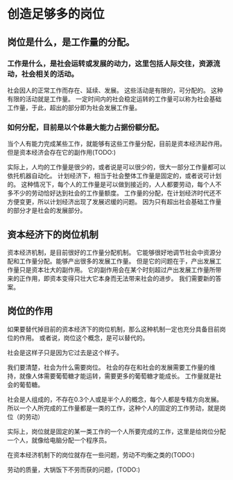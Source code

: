 
# 创造足够多的岗位

## 岗位是什么，是工作量的分配。
  ### 工作是什么，是社会运转或发展的动力，这里包括人际交往，资源流动，社会相关的活动。
  社会因人的正常工作而存在、延续、发展。
  这些活动是有限的，可分配的。
  这种有限的活动就是工作量。
  一定时间内的社会稳定运转的工作量可以称为社会基础工作量，于此，超出的部分即为社会发展工作量。
  
  ### 如何分配，目前是以个体最大能力占据份额分配。
  当个人有能力完成某些工作，就能够有这些工作量分配，目前是资本经济起作用。
  但是资本经济会存在它的副作用(TODO:)
  
  实际上，人均的工作量是很少的，或者说是可以很少的，很大一部分工作量都可以依托机器自动化。
  计划经济下，相当于社会整体工作量是固定的，或者说可计划的。
  这种情况下，每个人的工作量是可以做到接近的，人人都要劳动，每个人不多不少的劳动恰好达到社会的工作量额度。
  工作量的分配，在计划经济时代还不方便变更，所以计划经济出现了发展迟缓的问题。
  因为只有超出社会基础工作量的部分才是社会的发展部分。
  
## 资本经济下的岗位机制
  资本经济机制，是目前很好的工作量分配机制。
  它能够很好地调节社会中资源分配和工作量分配。能够产出很多的发展工作量。
  但是它的问题在于，产出发展工作量只是资本壮大的副作用。
  它的副作用会在某个时刻超过产出发展工作量所带来的正作用，即资本变得只壮大它本身而无法带来社会的进步。
  我们需要新的答案。
## 岗位的作用
  如果要替代掉目前的资本经济下的岗位机制，那么这种机制一定也充分具备目前岗位的作用。
  或者说，岗位这个概念，是可以替代的。
  
  社会是这样子只是因为它过去是这个样子。
  
  我们要清楚，社会为什么需要岗位。
  社会的存在和社会的发展需要工作量的维持，就像人体需要葡萄糖才能运转，需要更多的葡萄糖才能成长。
  工作量就是社会的葡萄糖。
  
  社会是人组成的，不存在0.3个人或是半个人的概念，每个人都是专精方向发展。
  所以一个人所完成的工作量都是一类的工作，这种个人的固定的工作劳动，就是岗位（的劳动）
  
  实际上，岗位就是固定的某一类工作的一个人所要完成的工作，这里是给岗位分配一个人，就像给电脑分配一个程序员。
  
  在资本经济机制下的岗位就存在一些问题，劳动不均衡之类的(TODO:)
  
  劳动的质量，大锅饭下不劳而获的问题，(TODO:)
  
  
  
  
